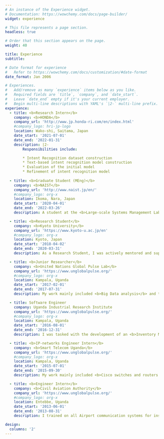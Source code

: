```yaml
---
# An instance of the Experience widget.
# Documentation: https://wowchemy.com/docs/page-builder/
widget: experience

# This file represents a page section.
headless: true

# Order that this section appears on the page.
weight: 40

title: Experience
subtitle:

# Date format for experience
#   Refer to https://wowchemy.com/docs/customization/#date-format
date_format: Jan 2006

# Experiences.
#   Add/remove as many `experience` items below as you like.
#   Required fields are `title`, `company`, and `date_start`.
#   Leave `date_end` empty if it's your current employer.
#   Begin multi-line descriptions with YAML's `|2-` multi-line prefix.
experience:
  - title: <b>Research Intern</b>
    company: <b>HONDA</b>
    company_url: 'http://www.jp.honda-ri.com/en/index.html'
    #company_logo: hri-jp-logo
    location: Wako-shi, Saitama, Japan
    date_start: '2021-07-01'
    date_end: '2022-01-31'
    description: |2-
        Responsibilities include:

        * Intent Recognition dataset construction
        * Text-based intent recognition model construction
        * Evaluation of the initial model
        * Refinement of intent recognition model
        
  - title: <b>Graduate Student (MEng)</b>
    company: <b>NAIST</b>
    company_url: 'http://www.naist.jp/en/'
    #company_logo: org-x
    location: Ikoma, Nara, Japan
    date_start: '2020-04-01'
    date_end: '2022-03-26'
    description: A student at the <b>Large-scale Systems Management Lab</b>. I'm working on <b>Intrusion Detection</b>. I'm also working on <b>Syllable Tokenization</b> and <b>Corpus building</b> in collaboration with the <b>Computational Linguistics Lab </b> under the supervision of <b>Prof. Taro Watanabe.</b> 

  - title: <b>Research Student</b>
    company: <b>Kyoto University</b>
    company_url: 'https://www.kyoto-u.ac.jp/en'
    #company_logo: org-x
    location: Kyoto, Japan
    date_start: '2018-04-02'
    date_end: '2020-03-31'
    description: As a Research Student, I was actively mentored and supervised by <b>Prof. Masatoshi Yoshikawa</b> on <b>Information Retrieval, Databases, Human Computer Interface design and Artificial Intelligence</b> methods.

  - title: <b>Junior Researcher</b>
    company: <b>United Nations Global Pulse Lab</b>
    company_url: 'https://www.unglobalpulse.org/'
    #company_logo: org-x
    location: Kampala, Uganda
    date_start: '2017-02-01'
    date_end: '2017-07-31'
    description: My work mainly included <b>Big Data analysis</b> and the collection of <b>GIS data</b>.

  - title: Software Engineer
    company: Uganda Industrial Research Institute
    company_url: 'https://www.unglobalpulse.org/'
    #company_logo: org-x
    location: Kampala, Uganda
    date_start: '2016-08-01'
    date_end: '2016-12-31'
    description: I was tasked with the development of an <b>Inventory Management System</b> based using PHP and SQLite. I accomplished this task. 

  - title: <b>IP-networks Engineer Intern</b>
    company: <b>Smart Telecom Uganda</b>
    company_url: 'https://www.unglobalpulse.org/'
    #company_logo: org-x
    location: Kampala, Uganda
    date_start: '2015-07-01'
    date_end: '2015-09-30'
    description: My work mainly included <b>Cisco switches and routers' configuration, DNS configuration, VPN set up and management, and CS-Core monitoring.</b>

  - title: <b>Engineer Intern</b>
    company: <b>Civil Aviation Authority</b>
    company_url: 'https://www.unglobalpulse.org/'
    #company_logo: org-x
    location: Entebbe, Uganda
    date_start: '2013-06-01'
    date_end: '2013-08-31'
    description: I trained on all Airport communication systems for instance <b>TETRA, VHF, HF, VSAT, ILS, Satellites and Radar</b>

design:
  columns: '2'
---
```


